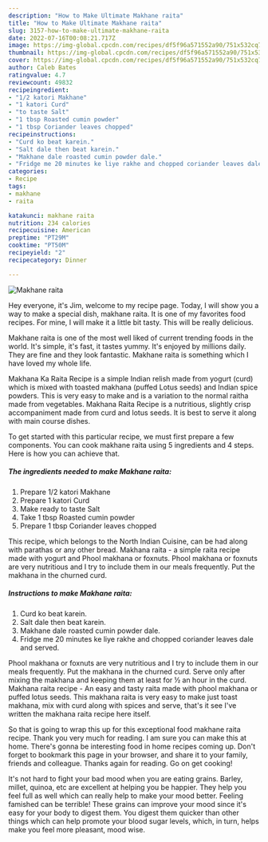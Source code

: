```yaml
---
description: "How to Make Ultimate Makhane raita"
title: "How to Make Ultimate Makhane raita"
slug: 3157-how-to-make-ultimate-makhane-raita
date: 2022-07-16T00:08:21.717Z
image: https://img-global.cpcdn.com/recipes/df5f96a571552a90/751x532cq70/makhane-raita-recipe-main-photo.jpg
thumbnail: https://img-global.cpcdn.com/recipes/df5f96a571552a90/751x532cq70/makhane-raita-recipe-main-photo.jpg
cover: https://img-global.cpcdn.com/recipes/df5f96a571552a90/751x532cq70/makhane-raita-recipe-main-photo.jpg
author: Caleb Bates
ratingvalue: 4.7
reviewcount: 49832
recipeingredient:
- "1/2 katori Makhane"
- "1 katori Curd"
- "to taste Salt"
- "1 tbsp Roasted cumin powder"
- "1 tbsp Coriander leaves chopped"
recipeinstructions:
- "Curd ko beat karein."
- "Salt dale then beat karein."
- "Makhane dale roasted cumin powder dale."
- "Fridge me 20 minutes ke liye rakhe and chopped coriander leaves dale and served."
categories:
- Recipe
tags:
- makhane
- raita

katakunci: makhane raita 
nutrition: 234 calories
recipecuisine: American
preptime: "PT29M"
cooktime: "PT50M"
recipeyield: "2"
recipecategory: Dinner

---
```



![Makhane raita](https://img-global.cpcdn.com/recipes/df5f96a571552a90/751x532cq70/makhane-raita-recipe-main-photo.jpg)

Hey everyone, it's Jim, welcome to my recipe page. Today, I will show you a way to make a special dish, makhane raita. It is one of my favorites food recipes. For mine, I will make it a little bit tasty. This will be really delicious.

Makhane raita is one of the most well liked of current trending foods in the world. It's simple, it's fast, it tastes yummy. It's enjoyed by millions daily. They are fine and they look fantastic. Makhane raita is something which I have loved my whole life.

Makhana Ka Raita Recipe is a simple Indian relish made from yogurt (curd) which is mixed with toasted makhana (puffed Lotus seeds) and Indian spice powders. This is very easy to make and is a variation to the normal raitha made from vegetables. Makhana Raita Recipe is a nutritious, slightly crisp accompaniment made from curd and lotus seeds. It is best to serve it along with main course dishes.


To get started with this particular recipe, we must first prepare a few components. You can cook makhane raita using 5 ingredients and 4 steps. Here is how you can achieve that.

<!--inarticleads1-->

##### The ingredients needed to make Makhane raita:

1. Prepare 1/2 katori Makhane
1. Prepare 1 katori Curd
1. Make ready to taste Salt
1. Take 1 tbsp Roasted cumin powder
1. Prepare 1 tbsp Coriander leaves chopped


This recipe, which belongs to the North Indian Cuisine, can be had along with parathas or any other bread. Makhana raita - a simple raita recipe made with yogurt and Phool makhana or foxnuts. Phool makhana or foxnuts are very nutritious and I try to include them in our meals frequently. Put the makhana in the churned curd. 

<!--inarticleads2-->

##### Instructions to make Makhane raita:

1. Curd ko beat karein.
1. Salt dale then beat karein.
1. Makhane dale roasted cumin powder dale.
1. Fridge me 20 minutes ke liye rakhe and chopped coriander leaves dale and served.


Phool makhana or foxnuts are very nutritious and I try to include them in our meals frequently. Put the makhana in the churned curd. Serve only after mixing the makhana and keeping them at least for ½ an hour in the curd. Makhana raita recipe - An easy and tasty raita made with phool makhana or puffed lotus seeds. This makhana raita is very easy to make just toast makhana, mix with curd along with spices and serve, that&#39;s it see I&#39;ve written the makhana raita recipe here itself. 

So that is going to wrap this up for this exceptional food makhane raita recipe. Thank you very much for reading. I am sure you can make this at home. There's gonna be interesting food in home recipes coming up. Don't forget to bookmark this page in your browser, and share it to your family, friends and colleague. Thanks again for reading. Go on get cooking!

It's not hard to fight your bad mood when you are eating grains. Barley, millet, quinoa, etc are excellent at helping you be happier. They help you feel full as well which can really help to make your mood better. Feeling famished can be terrible! These grains can improve your mood since it's easy for your body to digest them. You digest them quicker than other things which can help promote your blood sugar levels, which, in turn, helps make you feel more pleasant, mood wise.
